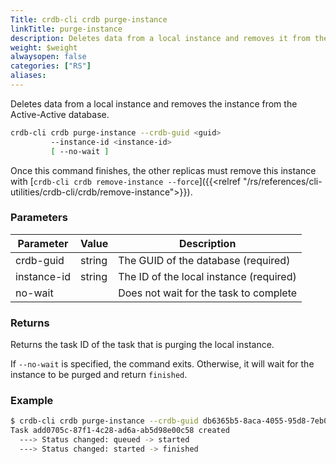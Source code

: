 ```yaml
---
Title: crdb-cli crdb purge-instance
linkTitle: purge-instance
description: Deletes data from a local instance and removes it from the Active-Active database.
weight: $weight
alwaysopen: false
categories: ["RS"]
aliases:
---
```


Deletes data from a local instance and removes the instance from the Active-Active database.

```sh
crdb-cli crdb purge-instance --crdb-guid <guid>
         --instance-id <instance-id>
         [ --no-wait ]
```

Once this command finishes, the other replicas must remove this instance with [`crdb-cli crdb remove-instance --force`]({{<relref "/rs/references/cli-utilities/crdb-cli/crdb/remove-instance">}}).

### Parameters

| Parameter                 | Value  | Description                                      |
|---------------------------|--------|--------------------------------------------------|
| crdb-guid        | string | The GUID of the database (required)              |
| instance-id  | string | The ID of the local instance (required) |
| no-wait                   |        | Does not wait for the task to complete           |

### Returns

Returns the task ID of the task that is purging the local instance.

If `--no-wait` is specified, the command exits. Otherwise, it will wait for the instance to be purged and return `finished`.

### Example

```sh
$ crdb-cli crdb purge-instance --crdb-guid db6365b5-8aca-4055-95d8-7eb0105c0b35 --instance-id 2
Task add0705c-87f1-4c28-ad6a-ab5d98e00c58 created
  ---> Status changed: queued -> started
  ---> Status changed: started -> finished
```
